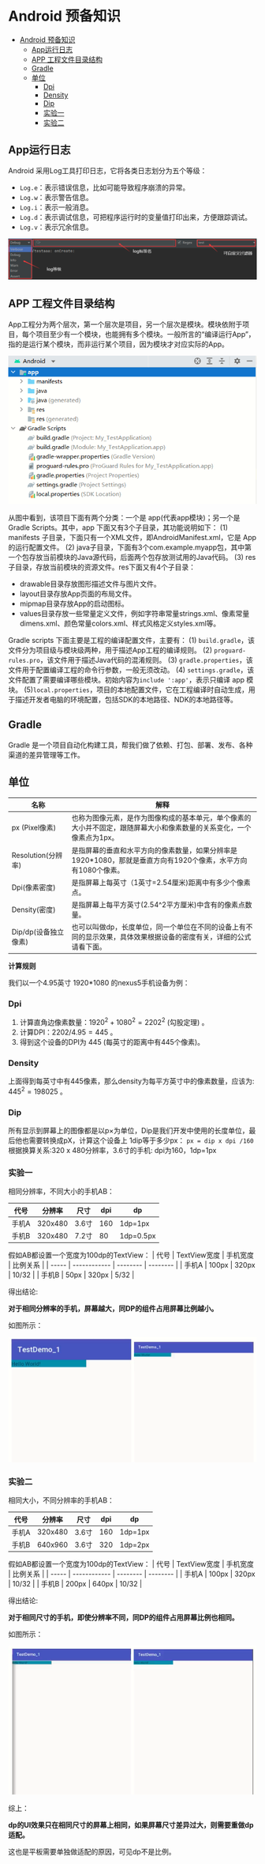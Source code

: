 # Android 预备知识

- [Android 预备知识](#android-预备知识)
  - [App运行日志](#app运行日志)
  - [APP 工程文件目录结构](#app-工程文件目录结构)
  - [Gradle](#gradle)
  - [单位](#单位)
    - [Dpi](#dpi)
    - [Density](#density)
    - [Dip](#dip)
    - [实验一](#实验一)
    - [实验二](#实验二)

## App运行日志
Android 采用Log工具打印日志，它将各类日志划分为五个等级：

- `Log.e`：表示错误信息，比如可能导致程序崩溃的异常。
- `Log.w`：表示警告信息。
- `Log.i`：表示一般消息。
- `Log.d`：表示调试信息，可把程序运行时的变量值打印出来，方便跟踪调试。
- `Log.v`：表示冗余信息。

![log](img/log.png)

## APP 工程文件目录结构

App工程分为两个层次，第一个层次是项目，另一个层次是模块。模块依附于项目，每个项目至少有一个模块，也能拥有多个模块。一般所言的“编译运行App”，指的是运行某个模块，而非运行某个项目，因为模块才对应实际的App。

![project_structure](./img/project_structure.png)

从图中看到，该项目下面有两个分类：一个是 app(代表app模块)；另一个是 Gradle Scripts。其中，app 下面又有3个子目录，其功能说明如下：
(1) manifests 子目录，下面只有一个XML文件，即AndroidManifest.xml，它是 App 的运行配置文件。
(2) java子目录，下面有3个com.example.myapp包，其中第一个包存放当前模块的Java源代码，后面两个包存放测试用的Java代码。
(3) res子目录，存放当前模块的资源文件。res下面又有4个子目录：
- drawable目录存放图形描述文件与图片文件。
- layout目录存放App页面的布局文件。
- mipmap目录存放App的启动图标。
- values目录存放一些常量定义文件，例如字符串常量strings.xml、像素常量dimens.xml、颜色常量colors.xml、样式风格定义styles.xml等。

Gradle scripts 下面主要是工程的编译配置文件，主要有：
(1) `build.gradle`，该文件分为项目级与模块级两种，用于描述App工程的编译规则。
(2) `proguard-rules.pro`，该文件用于描述Java代码的混淆规则。
(3) `gradle.properties`，该文件用于配置编译工程的命令行参数，一般无须改动。
(4) `settings.gradle`，该文件配置了需要编译哪些模块。初始内容为`include ':app'`，表示只编译 app 模块。
(5)`local.properties`，项目的本地配置文件，它在工程编译时自动生成，用于描述开发者电脑的环境配置，包括SDK的本地路径、NDK的本地路径等。

## Gradle

Gradle 是一个项目自动化构建工具，帮我们做了依赖、打包、部署、发布、各种渠道的差异管理等工作。


## 单位

| 名称                 | 解释                                                                                                                  |
| -------------------- | --------------------------------------------------------------------------------------------------------------------- |
| px (Pixel像素)       | 也称为图像元素，是作为图像构成的基本单元，单个像素的大小并不固定，跟随屏幕大小和像素数量的关系变化，一个像素点为1px。 |
| Resolution(分辨率)   | 是指屏幕的垂直和水平方向的像素数量，如果分辨率是1920*1080，那就是垂直方向有1920个像素，水平方向有1080个像素。         |
| Dpi(像素密度)        | 是指屏幕上每英寸（1英寸=2.54厘米)距离中有多少个像素点。                                                               |
| Density(密度)        | 是指屏幕上每平方英寸(2.54^2平方厘米)中含有的像素点数量。                                                              |
| Dip/dp(设备独立像素) | 也可以叫做dp，长度单位，同一个单位在不同的设备上有不同的显示效果，具体效果根据设备的密度有关，详细的公式请看下面。    |

**计算规则**

我们以一个4.95英寸 1920*1080 的nexus5手机设备为例：
### Dpi
1. 计算直角边像素数量：$1920^2+1080^2=2202^2$ (勾股定理) 。
2. 计算DPI：$2202/4.95= 445$ 。
3. 得到这个设备的DPI为 445 (每英寸的距离中有445个像素)。
### Density
上面得到每英寸中有445像素，那么density为每平方英寸中的像素数量，应该为: $445^2=198025$ 。
### Dip
所有显示到屏幕上的图像都是以p×为单位，Dip是我们开发中使用的长度单位，最后他也需要转换成pX，计算这个设备上 1dip等于多少px：
`px = dip x dpi /160`
根据换算关系:320 x 480分辨率，3.6寸的手机: dpi为160，1dp=1px

### 实验一

相同分辨率，不同大小的手机AB：

| 代号  | 分辨率  | 尺寸  | dpi | dp        |
| ----- | ------- | ----- | --- | --------- |
| 手机A | 320x480 | 3.6寸 | 160 | 1dp=1px   |
| 手机B | 320x480 | 7.2寸 | 80  | 1dp=0.5px |
假如AB都设置一个宽度为100dp的TextView：
| 代号  | TextView宽度 | 手机宽度 | 比例关系 |
| ----- | ------------ | -------- | -------- |
| 手机A | 100px        | 320px    | 10/32    |
| 手机B | 50px         | 320px    | 5/32     |

得出结论:

**对于相同分辨率的手机，屏幕越大，同DP的组件占用屏幕比例越小。**

如图所示：

![dp_1](./img/dp_1.png)

### 实验二

相同大小，不同分辨率的手机AB：

| 代号  | 分辨率  | 尺寸  | dpi | dp      |
| ----- | ------- | ----- | --- | ------- |
| 手机A | 320x480 | 3.6寸 | 160 | 1dp=1px |
| 手机B | 640x960 | 3.6寸 | 320 | 1dp=2px |
假如AB都设置一个宽度为100dp的TextView：
| 代号  | TextView宽度 | 手机宽度 | 比例关系 |
| ----- | ------------ | -------- | -------- |
| 手机A | 100px        | 320px    | 10/32    |
| 手机B | 200px        | 640px    | 10/32    |

得出结论:

**对于相同尺寸的手机，即使分辨率不同，同DP的组件占用屏幕比例也相同。**

如图所示：

![dp_2](./img/dp_2.png)

综上：

**dp的UI效果只在相同尺寸的屏幕上相同，如果屏幕尺寸差异过大，则需要重做dp适配。**

这也是平板需要单独做适配的原因，可见dp不是比例。
